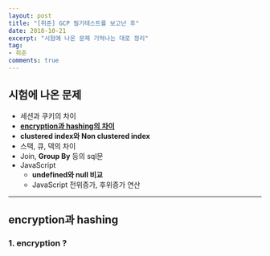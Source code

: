 ```yaml
---
layout: post
title: "[취준] GCP 필기테스트를 보고난 후"
date: 2018-10-21
excerpt: "시험에 나온 문제 기억나는 대로 정리"
tag:
- 취준
comments: true
---
```


## <hlr>시험에 나온 문제</hlr>

* 세션과 쿠키의 차이
* [__encryption과 hashing의 차이__](#encryption과-hashing)
* __clustered index와 Non clustered index__
* 스택, 큐, 덱의 차이
* Join, __Group By__ 등의 sql문
* JavaScript
  - __undefined와 null 비교__
  - JavaScript 전위증가, 후위증가 연산

---

## encryption과 hashing

### 1. encryption ?
